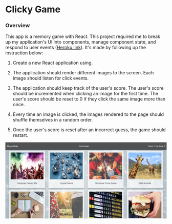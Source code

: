 # Clicky Game

### Overview

This app is a memory game with React. This project required me to break up my application's UI into components, manage component state, and respond to user events ([Heroku link](https://github.com/facebookincubator/create-react-app)). It's made by following up the instruction below: 

1. Create a new React application using.

2. The application should render different images to the screen. Each image should listen for click events.

3. The application should keep track of the user's score. The user's score should be incremented when clicking an image for the first time. The user's score should be reset to 0 if they click the same image more than once.

4. Every time an image is clicked, the images rendered to the page should shuffle themselves in a random order.

5. Once the user's score is reset after an incorrect guess, the game should restart.

![Image](https://github.com/varan2030/Clicky_Game/blob/master/public/images/index-page.png)